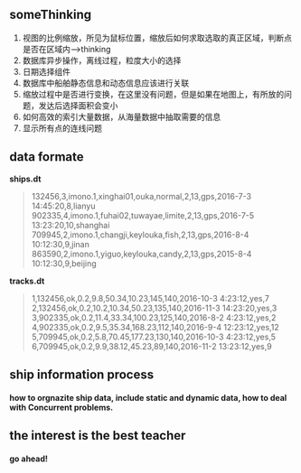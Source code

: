 ## someThinking
1. 视图的比例缩放，所见为鼠标位置，缩放后如何求取选取的真正区域，判断点是否在区域内-->thinking
2. 数据库异步操作，离线过程，粒度大小的选择
3. 日期选择组件
4. 数据库中船舶静态信息和动态信息应该进行关联
5. 缩放过程中是否进行变换，在这里没有问题，但是如果在地图上，有所放的问题，发达后选择面积会变小
6. 如何高效的索引大量数据，从海量数据中抽取需要的信息
7. 显示所有点的连线问题

## data formate
**ships.dt**
> 132456,3,imono.1,xinghai01,ouka,normal,2,13,gps,2016-7-3 14:45:20,8,lianyu<br>
> 902335,4,imono.1,fuhai02,tuwayae,limite,2,13,gps,2016-7-5 13:23:20,10,shanghai<br>
> 709945,2,imono.1,changji,keylouka,fish,2,13,gps,2016-8-4 10:12:30,9,jinan<br>
> 863590,2,imono.1,yiguo,keylouka,candy,2,13,gps,2015-8-4 10:12:30,9,beijing<br>

**tracks.dt**
> 1,132456,ok,0.2,9.8,50.34,10.23,145,140,2016-10-3 4:23:12,yes,7<br>
> 2,132456,ok,0.2,10.2,10.34,50.23,135,140,2016-11-3 14:23:20,yes,3<br>
> 3,902335,ok,0.2,11.4,33.34,100.23,125,140,2016-8-2 4:23:12,yes,2<br>
> 4,902335,ok,0.2,9.5,35.34,168.23,112,140,2016-9-4 12:23:12,yes,12<br>
> 5,709945,ok,0.2,5.8,70.45,177.23,130,140,2016-10-3 4:23:12,yes,5<br>
> 6,709945,ok,0.2,9.9,38.12,45.23,89,140,2016-11-2 13:23:12,yes,9<br>

## ship information process
#### how to orgnazite ship data, include static and dynamic data, how to deal with Concurrent problems.

## the interest is the best teacher
#### go ahead!






